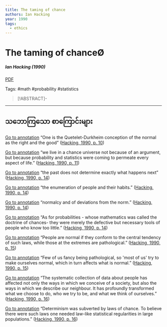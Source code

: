 ```yaml
---
title: The taming of chance
authors: Ian Hacking
year: 1990
tags:
  - ethics
---
```


# The taming of chanceØ
##### Ian Hacking (1990)
[PDF](hackingTamingChance1990.pdf)

Tags: #math #probability #statistics


>[!ABSTRACT]-
>



---
## သဘောကြသော စာကြောင်းများ

[Go to annotation](zotero://open-pdf/library/items/MAJMFR2L?page=10&annotation=U568DBIL) “One is the Quetelet-Durkheim conception of the normal as the right and the good” ([Hacking, 1990, p. 10](zotero://select/library/items/FK4EUUX7))

[Go to annotation](zotero://open-pdf/library/items/MAJMFR2L?page=11&annotation=XCXWI27P) “we live in a chance universe not because of an argument, but because probability and statistics were coming to permeate every aspect of life.” ([Hacking, 1990, p. 11](zotero://select/library/items/FK4EUUX7))

[Go to annotation](zotero://open-pdf/library/items/MAJMFR2L?page=14&annotation=DUMJHBZD) “the past does not determine exactly what happens next” ([Hacking, 1990, p. 14](zotero://select/library/items/FK4EUUX7))

[Go to annotation](zotero://open-pdf/library/items/MAJMFR2L?page=14&annotation=GVMB69TP) “the enumeration of people and their habits.” ([Hacking, 1990, p. 14](zotero://select/library/items/FK4EUUX7))

[Go to annotation](zotero://open-pdf/library/items/MAJMFR2L?page=14&annotation=YCYEB8CH) “normalcy and of deviations from the norm.” ([Hacking, 1990, p. 14](zotero://select/library/items/FK4EUUX7))

[Go to annotation](zotero://open-pdf/library/items/MAJMFR2L?page=14&annotation=DNRLJ2NJ) “As for probabilities - whose mathematics was called the doctrine of chances- they were merely the defective but necessary tools of people who know too little.” ([Hacking, 1990, p. 14](zotero://select/library/items/FK4EUUX7))

[Go to annotation](zotero://open-pdf/library/items/MAJMFR2L?page=15&annotation=XPJ9FRYX) “People are normal if they conform to the central tendency of such laws, while those at the extremes are pathological.” ([Hacking, 1990, p. 15](zotero://select/library/items/FK4EUUX7))

[Go to annotation](zotero://open-pdf/library/items/MAJMFR2L?page=15&annotation=M7YAPQTQ) “Few of us fancy being pathological, so 'most of us' try to make ourselves normal, which in turn affects what is normal.” ([Hacking, 1990, p. 15](zotero://select/library/items/FK4EUUX7))

[Go to annotation](zotero://open-pdf/library/items/MAJMFR2L?page=16&annotation=J34KXNNZ) “The systematic collection of data about people has affected not only the ways in which we conceive of a society, but also the ways in which we describe our neighbour. It has profoundly transformed what we choose to do, who we try to be, and what we think of ourselves.” ([Hacking, 1990, p. 16](zotero://select/library/items/FK4EUUX7))

[Go to annotation](zotero://open-pdf/library/items/MAJMFR2L?page=16&annotation=3CNR8EZV) “Determinism was subverted by laws of chance. To believe there were such laws one needed law-like statistical regularities in large populations.” ([Hacking, 1990, p. 16](zotero://select/library/items/FK4EUUX7))